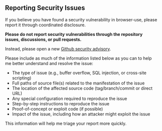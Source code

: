 ## Reporting Security Issues

If you believe you have found a security vulnerability in browser-use, please report it through coordinated disclosure.

**Please do not report security vulnerabilities through the repository issues, discussions, or pull requests.**

Instead, please open a new [Github security advisory](https://github.com/browser-use/web-ui/security/advisories/new).

Please include as much of the information listed below as you can to help me better understand and resolve the issue:

* The type of issue (e.g., buffer overflow, SQL injection, or cross-site scripting)
* Full paths of source file(s) related to the manifestation of the issue
* The location of the affected source code (tag/branch/commit or direct URL)
* Any special configuration required to reproduce the issue
* Step-by-step instructions to reproduce the issue
* Proof-of-concept or exploit code (if possible)
* Impact of the issue, including how an attacker might exploit the issue

This information will help me triage your report more quickly.

